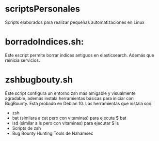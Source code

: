 # scriptsPersonales
Scripts elaborados para realizar pequeñas automatizaciones en Linux
# borradoIndices.sh: 
Este escript permite borrar indices antiguos en elasticsearch. Además que reinicia servicios. 
# zshbugbouty.sh
Este script configura un entorno zsh más amigable y visualmente agradable, además instala herramientas básicas para iniciar con BugBounty. Está probado en Debian 10.
Las herramientas que instala son:
- zsh
- bat (similara a cat pero con vitaminas) para ejecuta $ bat <filename>
- lsd (similar a ls pero con vitaminas) para ejecutar $ ls
- Scripts de zsh
- Bug Bounty Hunting Tools de Nahamsec

